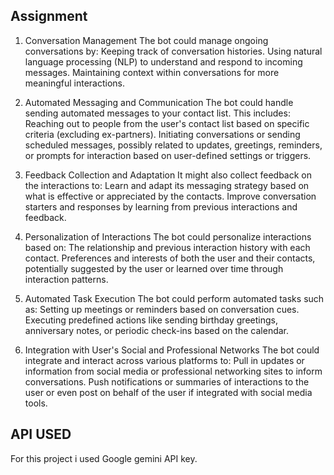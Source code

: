 ## Assignment ## 

1. Conversation Management
The bot could manage ongoing conversations by:
Keeping track of conversation histories.
Using natural language processing (NLP) to understand and respond to incoming messages.
Maintaining context within conversations for more meaningful interactions.

2. Automated Messaging and Communication
The bot could handle sending automated messages to your contact list. This includes:
Reaching out to people from the user's contact list based on specific criteria (excluding ex-partners).
Initiating conversations or sending scheduled messages, possibly related to updates, greetings, reminders, or prompts for interaction based on user-defined settings or triggers.

3. Feedback Collection and Adaptation
It might also collect feedback on the interactions to:
Learn and adapt its messaging strategy based on what is effective or appreciated by the contacts.
Improve conversation starters and responses by learning from previous interactions and feedback.

4. Personalization of Interactions
The bot could personalize interactions based on:
The relationship and previous interaction history with each contact.
Preferences and interests of both the user and their contacts, potentially suggested by the user or learned over time through interaction patterns.

5. Automated Task Execution
The bot could perform automated tasks such as:
Setting up meetings or reminders based on conversation cues.
Executing predefined actions like sending birthday greetings, anniversary notes, or periodic check-ins based on the calendar.

6. Integration with User's Social and Professional Networks
The bot could integrate and interact across various platforms to:
Pull in updates or information from social media or professional networking sites to inform conversations.
Push notifications or summaries of interactions to the user or even post on behalf of the user if integrated with social media tools.


## API USED ##
For this project i used Google gemini API key. 

